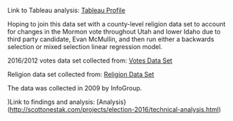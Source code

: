Link to Tableau analysis: [Tableau Profile](https://public.tableau.com/profile/scott.onestak#!/)

Hoping to join this data set with a county-level religion data set to account for changes in the Mormon vote throughout Utah and lower Idaho due to third party candidate, Evan McMullin, and then run either a backwards selection or mixed selection linear regression model.

2016/2012 votes data set collected from: [Votes Data Set](https://www.kaggle.com/joelwilson/2012-2016-presidential-elections)

Religion data set collected from: [Religion Data Set](http://old.socialexplorer.com/pub/reportdata/GeoSelection.aspx?ReportId=R10152771)

The data was collected in 2009 by InfoGroup.

)Link to findings and analysis: [Analysis}(http://scottonestak.com/projects/election-2016/technical-analysis.html)
